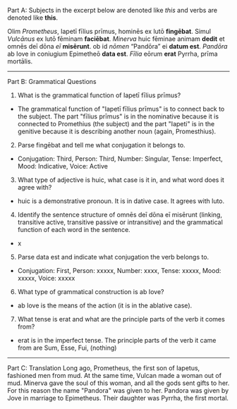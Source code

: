 Part A: Subjects in the excerpt below are denoted like *this* and verbs are denoted like **this**.

Olim *Prometheus*, Iapetī fīlius prīmus, hominēs ex lutō **fingēbat**. Simul *Vulcānus* ex lutō fēminam **faciēbat**. *Minerva* huic fēminae animam **dedit** et omnēs deī dōna *eī* **misērunt**. ob id *nōmen* “Pandōra” ei **datum est**. *Pandōra* ab Iove in coniugium Epimetheō **data est**. *Fīlia* eōrum **erat** Pyrrha, prīma mortālis.

---

Part B: Grammatical Questions

1. What is the grammatical function of Iapetī fīlius prīmus?
- The grammatical function of "Iapetī fīlius prīmus" is to connect back to the subject. The part "fīlius prīmus" is in the nominative because it is connected to Promethius (the subject) and the part "Iapeti" is in the genitive because it is describing another noun (again, Promesthius).

2. Parse fingēbat and tell me what conjugation it belongs to.
- Conjugation: Third, Person: Third, Number: Singular, Tense: Imperfect, Mood: Indicative, Voice: Active

3. What type of adjective is huic, what case is it in, and what word does it agree with?
- huic is a demonstrative pronoun. It is in dative case. It agrees with luto.

4. Identify the sentence structure of omnēs deī dōna eī misērunt (linking, transitive active, transitive passive or intransitive) and the grammatical function of each word in the sentence.
- x

5. Parse data est and indicate what conjugation the verb belongs to.
- Conjugation: First, Person: xxxxx, Number: xxxx, Tense: xxxxx, Mood: xxxxx, Voice: xxxxx

6. What type of grammatical construction is ab Iove?
- ab Iove is the means of the action (it is in the ablative case). 

7. What tense is erat and what are the principle parts of the verb it comes from?
- erat is in the imperfect tense. The principle parts of the verb it came from are Sum, Esse, Fui, (nothing)

---

Part C: Translation
Long ago, Prometheus, the first son of Iapetus, fashioned men from mud. At the same time, Vulcan made a woman out of mud. Minerva gave the soul of this woman, and all the gods sent gifts to her. For this reason the name "Pandora" was given to her. Pandora was given by Jove in marriage to Epimetheus. Their daughter was Pyrrha, the first mortal.
